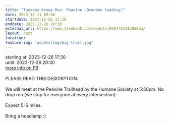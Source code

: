 ```yaml
---
title: "Tuesday Group Run- Peavine -Brandon leading!"
date: 2023-12-11 09:36
startdate: 2023-12-26 17:30
enddate: 2023-12-26 20:30
external_url: https://www.facebook.com/events/869476311385863/
layout: post
location: 
feature-img: "assets/img/big-trail.jpg"
---
```


starting at: 2023-12-26 17:30<br>until: 2023-12-26 20:30<br><a href="https://www.facebook.com/events/869476311385863/">more info on FB</a><br><br>PLEASE READ THIS DESCRIPTION. <br>
  <br>
  We will meet at the Peavine Trailhead by the Humane Society at 5&#58;30pm. No drop run (we stop for everyone at every intersection). <br>
  <br>
  Expect 5-6 miles.<br>
  <br>
  Bring a headlamp &#58;)<br>
  <br>
  <br>
  <br>
  <br>
  <br>
  <br>
  <br>
  
